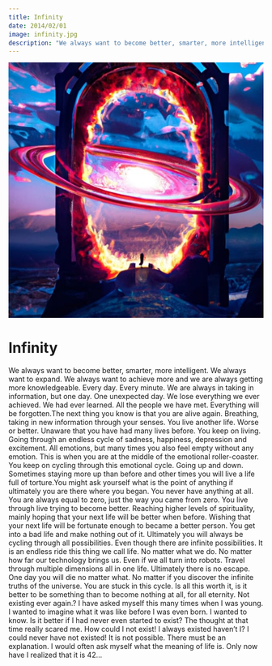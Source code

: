 ```yaml
---
title: Infinity
date: 2014/02/01
image: infinity.jpg
description: "We always want to become better, smarter, more intelligent. We always want to expand. We always want to achieve more and we are always getting more knowledgeable. Every day. Every minute. We are always in taking in information, but one day. One unexpected day. We lose everything we ever achieved."
---
```


![infinity](/static/posts/infinity.jpg)

# Infinity

We always want to become better, smarter, more intelligent. We always want to expand. We always want to achieve more and we are always getting more knowledgeable. Every day. Every minute. We are always in taking in information, but one day. One unexpected day. We lose everything we ever achieved. We had ever learned. All the people we have met. Everything will be forgotten.The next thing you know is that you are alive again. Breathing, taking in new information through your senses. You live another life. Worse or better. Unaware that you have had many lives before. You keep on living. Going through an endless cycle of sadness, happiness, depression and excitement. All emotions, but many times you also feel empty without any emotion. This is when you are at the middle of the emotional roller-coaster. You keep on cycling through this emotional cycle. Going up and down. Sometimes staying more up than before and other times you will live a life full of torture.You might ask yourself what is the point of anything if ultimately you are there where you began. You never have anything at all. You are always equal to zero, just the way you came from zero. You live through live trying to become better. Reaching higher levels of spirituality, mainly hoping that your next life will be better when before. Wishing that your next life will be fortunate enough to became a better person. You get into a bad life and make nothing out of it. Ultimately you will always be cycling through all possibilities. Even though there are infinite possibilities. It is an endless ride this thing we call life. No matter what we do. No matter how far our technology brings us. Even if we all turn into robots. Travel through multiple dimensions all in one life. Ultimately there is no escape. One day you will die no matter what. No matter if you discover the infinite truths of the universe. You are stuck in this cycle. Is all this worth it, is it better to be something than to become nothing at all, for all eternity. Not existing ever again.? I have asked myself this many times when I was young. I wanted to imagine what it was like before I was even born. I wanted to know. Is it better if I had never even started to exist? The thought at that time really scared me. How could I not exist! I always existed haven’t I? I could never have not existed! It is not possible. There must be an explanation. I would often ask myself what the meaning of life is. Only now have I realized that it is 42...


